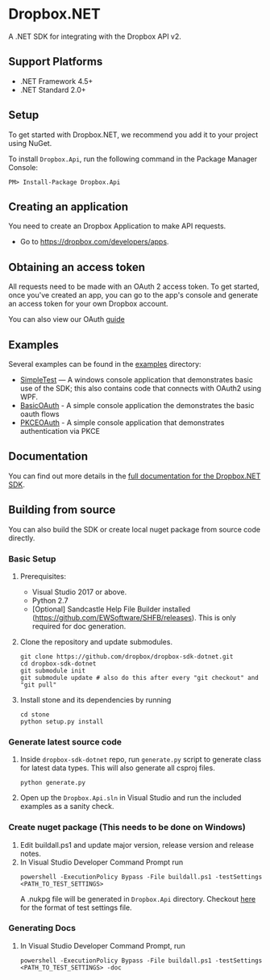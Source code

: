 # Dropbox.NET

A .NET SDK for integrating with the Dropbox API v2.

## Support Platforms
 - .NET Framework 4.5+
 - .NET Standard 2.0+
 
## Setup

To get started with Dropbox.NET, we recommend you add it to your project using NuGet.

To install `Dropbox.Api`, run the following command in the Package Manager Console:

```PM> Install-Package Dropbox.Api```

## Creating an application

You need to create an Dropbox Application to make API requests.

- Go to https://dropbox.com/developers/apps.

## Obtaining an access token

All requests need to be made with an OAuth 2 access token. To get started, once
you've created an app, you can go to the app's console and generate an access
token for your own Dropbox account.

You can also view our OAuth [guide](https://www.dropbox.com/lp/developers/reference/oauth-guide.html)

## Examples

Several examples can be found in the [examples](https://github.com/dropbox/dropbox-sdk-dotnet/tree/master/dropbox-sdk-dotnet/Examples) directory:
* [SimpleTest](https://github.com/dropbox/dropbox-sdk-dotnet/tree/master/dropbox-sdk-dotnet/Examples/SimpleTest) — A windows console application that demonstrates basic use of the SDK;
  this also contains code that connects with OAuth2 using WPF.
* [BasicOAuth](https://github.com/dropbox/dropbox-sdk-dotnet/tree/master/dropbox-sdk-dotnet/Examples/OauthBasic) - A simple console application the demonstrates the basic oauth flows
* [PKCEOAuth](https://github.com/dropbox/dropbox-sdk-dotnet/tree/master/dropbox-sdk-dotnet/Examples/OAuthPKCE) - A simple console application that demonstrates authentication via PKCE

## Documentation

You can find out more details in the [full documentation for the Dropbox.NET SDK](http://dropbox.github.io/dropbox-sdk-dotnet/html/R_Project_DotNetApiDocumentation.htm).

## Building from source
You can also build the SDK or create local nuget package from source code directly.
### Basic Setup

1. Prerequisites:
   - Visual Studio 2017 or above.
   - Python 2.7
   - [Optional] Sandcastle Help File Builder installed (https://github.com/EWSoftware/SHFB/releases). This is only required for doc generation.

2. Clone the repository and update submodules.
   ```
   git clone https://github.com/dropbox/dropbox-sdk-dotnet.git
   cd dropbox-sdk-dotnet
   git submodule init    
   git submodule update # also do this after every "git checkout" and "git pull"
   ```
3. Install stone and its dependencies by running
   ```
   cd stone
   python setup.py install
   ```

### Generate latest source code

1. Inside `dropbox-sdk-dotnet` repo, run `generate.py` script to generate class for latest data types. This will also generate all csproj files.
   ```
   python generate.py
   ```

2. Open up the `Dropbox.Api.sln` in Visual Studio and run
   the included examples as a sanity check.

### Create nuget package (This needs to be done on Windows)
1. Edit buildall.ps1 and update major version, release version and release notes.
2. In Visual Studio Developer Command Prompt run
   ```
   powershell -ExecutionPolicy Bypass -File buildall.ps1 -testSettings <PATH_TO_TEST_SETTINGS> 
   ```
   A .nukpg file will be generated in `Dropbox.Api` directory. Checkout [here](dropbox-sdk-dotnet/Dropbox.Api.Tests/dropbox.runsettings)
   for the format of test settings file.

### Generating Docs
1. In Visual Studio Developer Command Prompt, run
   ```
   powershell -ExecutionPolicy Bypass -File buildall.ps1 -testSettings <PATH_TO_TEST_SETTINGS> -doc
   ```
